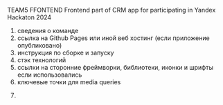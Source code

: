 TEAM5 FFONTEND
Frontend part of CRM app for participating in Yandex Hackaton 2024

1. сведения о команде
2. ссылка на Github Pages или иной веб хостинг (если приложение опубликовано)
3. инструкция по сборке и запуску
4. стэк технологий
5. ссылки на сторонние фреймворки, библиотеки, иконки и шрифты если использовались
6. ключевые точки для media queries
7. >>>>>>